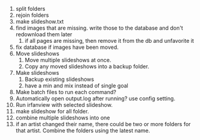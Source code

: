1. split folders
1. rejoin folders
1. make slideshow.txt
1. find images that are missing. write those to the database and don't redownload them later
   1. if all pages are missing, then remove it from the db and unfavorite it
1. fix database if images have been moved.
1. Move slideshows
   1. Move multiple slideshows at once.
   1. Copy any moved slideshows into a backup folder.
1. Make slideshows
   1. Backup existing slideshows
   1. have a min and mix instead of single goal
1. Make batch files to run each command?
1. Automatically open output.log after running? use config setting.
1. Run irfanview with selected slideshow.
1. make slideshow for all folder.
1. combine multiple slideshows into one
1. if an artist changed their name, there could be two or more folders for that artist. Combine the folders using the latest name.
